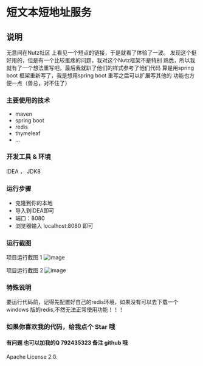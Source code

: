 # 短文本短地址服务

## 说明
无意间在Nutz社区 上看见一个短点的链接，于是就看了体验了一波。
发现这个挺好用的，但是有一个比较蛋疼的问题，我对这个Nutz框架不是特别
熟悉，所以我就有了一个想法重写吧，最后我就趴了他们的样式参考了他们代码
算是用spring boot 框架重新写了，我是想用spring boot 重写之后可以扩展写其他的
功能也方便一点（兽总，对不住了）

### 主要使用的技术
- maven
- spring boot
- redis 
- thymeleaf
- ...

### 开发工具 & 环境
 IDEA ， JDK8
 
### 运行步骤
- 克隆到你的本地
- 导入到IDEA即可
- 端口：8080
- 浏览器输入 localhost:8080 即可

### 运行截图
项目运行截图 1
![image](https://github.com/lvoyee/ftshorter/blob/master/1.png)

项目运行截图 2
![image](https://github.com/lvoyee/ftshorter/blob/master/22.png)

### 特殊说明
要运行代码前，记得先配置好自己的redis环境，如果没有可以去下载一个windows 版的redis,不然无法正常使用功能！！！ 

### 如果你喜欢我的代码，给我点个 Star 哦
#### 有问题 也可以加我的Q 792435323 备注 github 哦

Apache License 2.0.


 